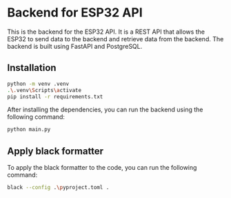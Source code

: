 # Backend for ESP32 API

This is the backend for the ESP32 API. It is a REST API that allows the ESP32 to send data to the backend and retrieve data from the backend. The backend is built using FastAPI and PostgreSQL.

## Installation
```bash
python -m venv .venv
.\.venv\Scripts\activate
pip install -r requirements.txt
```
After installing the dependencies, you can run the backend using the following command:
```bash
python main.py
```

## Apply black formatter
To apply the black formatter to the code, you can run the following command:
```bash
black --config .\pyproject.toml .
```